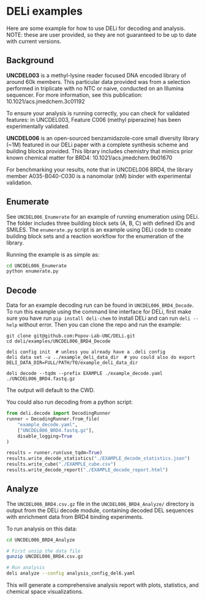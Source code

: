 # DELi examples
Here are some example for how to use DELi for decoding and analysis.
NOTE: these are user provided, so they are not guaranteed to be up to date with current versions.

## Background

**UNCDEL003** is a methyl-lysine reader focused DNA encoded library of around 60k members. This particular data provided was from a selection performed in triplicate with no NTC or naive, conducted on an Illumina sequencer. For more information, see this publication:
10.1021/acs.jmedchem.3c01192

To ensure your analysis is running correctly, you can check for validated features: in UNCDEL003, Feature C006 (methyl piperazine) has been experimentally validated.

**UNCDEL006** is an open-sourced benzamidazole-core small diversity library (~1M) featured in our DELi paper with a complete synthesis scheme and building blocks provided. This library includes chemistry that mimics prior known chemical matter for BRD4: 10.1021/acs.jmedchem.9b01670

For benchmarking your results, note that in UNCDEL006 BRD4, the library member A035-B040-C030 is a nanomolar (nM) binder with experimental validation.

## Enumerate

See `UNCDEL006_Enumerate` for an example of running enumeration using DELi. The folder includes three building block sets (A, B, C) with defined IDs and SMILES. The `enumerate.py` script is an example using DELi code to create building block sets and a reaction workflow for the enumeration of the library.

Running the example is as simple as:

```bash
cd UNCDEL006_Enumerate
python enumerate.py
```

## Decode

Data for an example decoding run can be found in `UNCDEL006_BRD4_Decode`. To run this example using the
command line interface for DELi, first make sure you have run `pip install deli-chem` to install DELi
and can run `deli --help` without error. Then you can clone the repo and run the example:

```shell
git clone git@github.com:Popov-Lab-UNC/DELi.git
cd deli/examples/UNCDEL006_BRD4_Decode

deli config init  # unless you already have a .deli config
deli data set -u ../example_deli_data_dir  # you could also do export DELI_DATA_DIR=FULL/PATH/TO/example_deli_data_dir

deli decode --tqdm --prefix EXAMPLE ./example_decode.yaml ./UNCDEL006_BRD4.fastq.gz
```
The output will default to the CWD.

You could also run decoding from a python script:
```python
from deli.decode import DecodingRunner
runner = DecodingRunner.from_file(
    "example_decode.yaml",
    ["UNCDEL006_BRD4.fastq.gz"],
    disable_logging=True
)

results = runner.run(use_tqdm=True)
results.write_decode_statistics("./EXAMPLE_decode_statistics.json")
results.write_cube("./EXAMPLE_cube.csv")
results.write_decode_report("./EXAMPLE_decode_report.html")
```

## Analyze

The `UNCDEL006_BRD4.csv.gz` file in the `UNCDEL006_BRD4_Analyze/` directory is output from the DELi decode module, containing decoded DEL sequences with enrichment data from BRD4 binding experiments.

To run analysis on this data:

```bash
cd UNCDEL006_BRD4_Analyze

# First unzip the data file
gunzip UNCDEL006_BRD4.csv.gz

# Run analysis
deli analyze --config analysis_config_del6.yaml
```

This will generate a comprehensive analysis report with plots, statistics, and chemical space visualizations.
